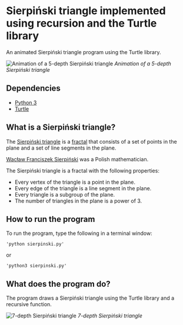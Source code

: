 # Sierpiński triangle implemented using recursion and the Turtle library
An animated Sierpiński triangle program using the Turtle library.

![Animation of a 5-depth Sierpiński triangle](https://i.imgur.com/l8pO2SQ.gif)
*Animation of a 5-depth Sierpiński triangle*

## Dependencies

* [Python 3](https://www.python.org/downloads/)
* [Turtle](https://docs.python.org/3/library/turtle.html)

## What is a Sierpiński triangle?

The [Sierpiński triangle](https://en.wikipedia.org/wiki/Sierpi%C5%84ski_triangle) is a [fractal](https://en.wikipedia.org/wiki/Fractal)
that consists of a set of points in the plane and a set of line segments
in the plane.

[Wacław Franciszek Sierpiński](https://en.wikipedia.org/wiki/Wac%C5%82aw_Sierpi%C5%84ski) was a Polish mathematician.

The Sierpiński triangle is a fractal with the following properties:

* Every vertex of the triangle is a point in the plane.
* Every edge of the triangle is a line segment in the plane.
* Every triangle is a subgroup of the plane.
* The number of triangles in the plane is a power of 3.

## How to run the program

To run the program, type the following in a terminal window:

    'python sierpinski.py'
    
or    

    'python3 sierpinski.py'

## What does the program do?

The program draws a Sierpiński triangle using the Turtle library and a recursive function.

![7-depth Sierpiński triangle](https://i.imgur.com/c8BzTdI.png)
*7-depth Sierpiński triangle*
